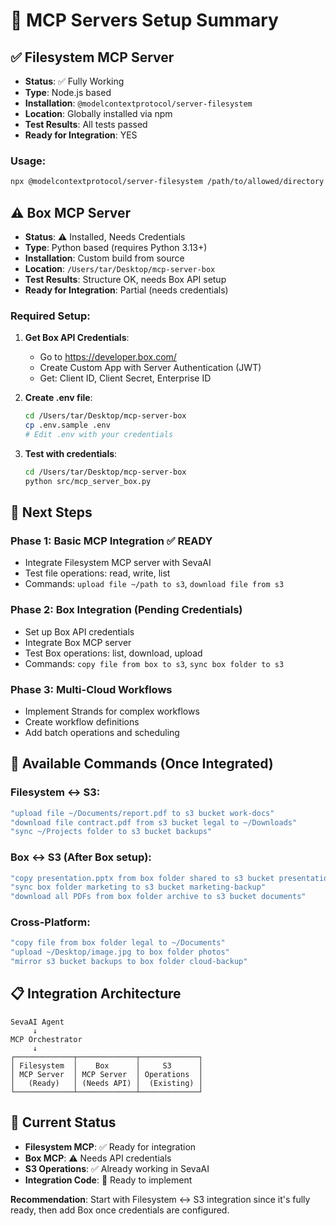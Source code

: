 # 🚀 MCP Servers Setup Summary

## ✅ **Filesystem MCP Server**
- **Status**: ✅ Fully Working
- **Type**: Node.js based
- **Installation**: `@modelcontextprotocol/server-filesystem`
- **Location**: Globally installed via npm
- **Test Results**: All tests passed
- **Ready for Integration**: YES

### Usage:
```bash
npx @modelcontextprotocol/server-filesystem /path/to/allowed/directory
```

## ⚠️ **Box MCP Server**
- **Status**: ⚠️ Installed, Needs Credentials
- **Type**: Python based (requires Python 3.13+)
- **Installation**: Custom build from source
- **Location**: `/Users/tar/Desktop/mcp-server-box`
- **Test Results**: Structure OK, needs Box API setup
- **Ready for Integration**: Partial (needs credentials)

### Required Setup:
1. **Get Box API Credentials**:
   - Go to https://developer.box.com/
   - Create Custom App with Server Authentication (JWT)
   - Get: Client ID, Client Secret, Enterprise ID

2. **Create .env file**:
   ```bash
   cd /Users/tar/Desktop/mcp-server-box
   cp .env.sample .env
   # Edit .env with your credentials
   ```

3. **Test with credentials**:
   ```bash
   cd /Users/tar/Desktop/mcp-server-box
   python src/mcp_server_box.py
   ```

## 🎯 **Next Steps**

### Phase 1: Basic MCP Integration ✅ READY
- Integrate Filesystem MCP server with SevaAI
- Test file operations: read, write, list
- Commands: `upload file ~/path to s3`, `download file from s3`

### Phase 2: Box Integration (Pending Credentials)
- Set up Box API credentials
- Integrate Box MCP server
- Test Box operations: list, download, upload
- Commands: `copy file from box to s3`, `sync box folder to s3`

### Phase 3: Multi-Cloud Workflows
- Implement Strands for complex workflows
- Create workflow definitions
- Add batch operations and scheduling

## 🔧 **Available Commands (Once Integrated)**

### Filesystem ↔ S3:
```bash
"upload file ~/Documents/report.pdf to s3 bucket work-docs"
"download file contract.pdf from s3 bucket legal to ~/Downloads"
"sync ~/Projects folder to s3 bucket backups"
```

### Box ↔ S3 (After Box setup):
```bash
"copy presentation.pptx from box folder shared to s3 bucket presentations"
"sync box folder marketing to s3 bucket marketing-backup"
"download all PDFs from box folder archive to s3 bucket documents"
```

### Cross-Platform:
```bash
"copy file from box folder legal to ~/Documents"
"upload ~/Desktop/image.jpg to box folder photos"
"mirror s3 bucket backups to box folder cloud-backup"
```

## 📋 **Integration Architecture**

```
SevaAI Agent
     ↓
MCP Orchestrator
     ↓
┌─────────────┬─────────────┬─────────────┐
│ Filesystem  │    Box      │     S3      │
│ MCP Server  │ MCP Server  │ Operations  │
│   (Ready)   │ (Needs API) │  (Existing) │
└─────────────┴─────────────┴─────────────┘
```

## 🚦 **Current Status**
- **Filesystem MCP**: ✅ Ready for integration
- **Box MCP**: ⚠️ Needs API credentials
- **S3 Operations**: ✅ Already working in SevaAI
- **Integration Code**: 🔄 Ready to implement

**Recommendation**: Start with Filesystem ↔ S3 integration since it's fully ready, then add Box once credentials are configured.